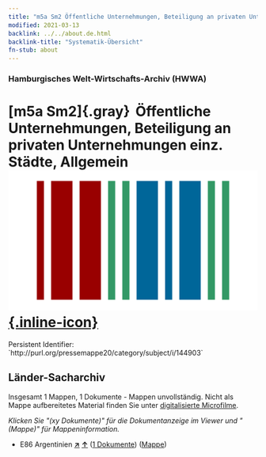 ```yaml
---
title: "m5a Sm2 Öffentliche Unternehmungen, Beteiligung an privaten Unternehmungen einz. Städte, Allgemein"
modified: 2021-03-13
backlink: ../../about.de.html
backlink-title: "Systematik-Übersicht"
fn-stub: about
---
```


### Hamburgisches Welt-Wirtschafts-Archiv (HWWA)

# [m5a Sm2]{.gray}&#8201; Öffentliche Unternehmungen, Beteiligung an privaten Unternehmungen einz. Städte, Allgemein &#160; [![Wikidata](/images/Wikidata-logo.svg "Wikidata"){.inline-icon}](http://www.wikidata.org/entity/Q104700332)

<div class="hint">Persistent Identifier: `http://purl.org/pressemappe20/category/subject/i/144903`</div>







## Länder-Sacharchiv




Insgesamt 1 Mappen, 1 Dokumente - Mappen unvollständig.
Nicht als Mappe aufbereitetes Material finden Sie unter [digitalisierte Microfilme](/film/h1_sh.de.html).

_Klicken Sie "(xy Dokumente)" für die Dokumentanzeige im Viewer und "(Mappe)" für Mappeninformation._



- E86 Argentinien [**&nearr;**](../../../geo/i/141692/about.de.html "Argentinien (alle Mappen)") [**&uarr;**](../../../geo/about.de.html#E86 "Ländersystematik") (<a href="https://pm20.zbw.eu/iiifview/folder/sh/141692,144903" title="über: Argentinien : Öffentliche Unternehmungen, Beteiligung an privaten Unternehmungen einz. Städte, Allgemein" target="_blank">1 Dokumente</a>) ([Mappe](../../../../folder/sh/1416xx/141692/1449xx/144903/about.de.html))








